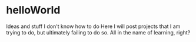 # helloWorld
Ideas and stuff I don't know how to do
Here I will post projects that I am trying to do, but ultimately failing to do so.  All in the name of learning, right?
